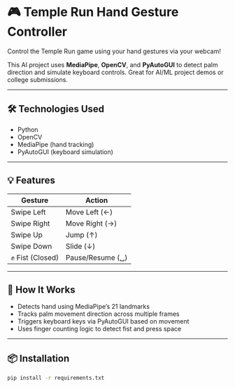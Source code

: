 # 🎮 Temple Run Hand Gesture Controller

Control the Temple Run game using your hand gestures via your webcam!

This AI project uses **MediaPipe**, **OpenCV**, and **PyAutoGUI** to detect palm direction and simulate keyboard controls. Great for AI/ML project demos or college submissions.

---

## 🛠 Technologies Used
- Python
- OpenCV
- MediaPipe (hand tracking)
- PyAutoGUI (keyboard simulation)

---

## 💡 Features

| Gesture         | Action          |
|----------------|------------------|
| Swipe Left      | Move Left (←)    |
| Swipe Right     | Move Right (→)   |
| Swipe Up        | Jump (↑)         |
| Swipe Down      | Slide (↓)        |
| ✊ Fist (Closed) | Pause/Resume (␣) |

---

## 🧠 How It Works

- Detects hand using MediaPipe’s 21 landmarks
- Tracks palm movement direction across multiple frames
- Triggers keyboard keys via PyAutoGUI based on movement
- Uses finger counting logic to detect fist and press space

---

## 📦 Installation

```bash
pip install -r requirements.txt

